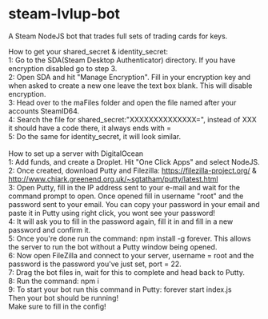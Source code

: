 # steam-lvlup-bot
A Steam NodeJS bot that trades full sets of trading cards for keys.

How to get your shared_secret & identity_secret:
<br>1: Go to the SDA(Steam Desktop Authenticator) directory. If you have encryption disabled go to step 3.
<br>2: Open SDA and hit "Manage Encryption". Fill in your encryption key and when asked to create a new one leave the text box blank. This will disable encryption.
<br>3: Head over to the maFiles folder and open the file named after your accounts SteamID64.
<br>4: Search the file for shared_secret:"XXXXXXXXXXXXXX=", instead of XXX it should have a code there, it always ends with =
<br>5: Do the same for identity_secret, it will look similar.
<br>
<br>How to set up a server with DigitalOcean
<br>1: Add funds, and create a Droplet. Hit "One Click Apps" and select NodeJS.
<br>2: Once created, download Putty and Filezilla: https://filezilla-project.org/ & http://www.chiark.greenend.org.uk/~sgtatham/putty/latest.html
<br>3: Open Putty, fill in the IP address sent to your e-mail and wait for the command prompt to open. Once opened fill in username "root" and the password sent to your email. You can copy your password in your email and paste it in Putty using right click, you wont see your password!
<br>4: It will ask you to fill in the password again, fill it in and fill in a new password and confirm it.
<br>5: Once you're done run the command: npm install -g forever. This allows the server to run the bot without a Putty window being opened.
<br>6: Now open FileZilla and connect to your server, username = root and the password is the password you've just set, port = 22.
<br>7: Drag the bot files in, wait for this to complete and head back to Putty.
<br>8: Run the command: npm i
<br>9: To start your bot run this command in Putty: forever start index.js
<br>Then your bot should be running!
<br>Make sure to fill in the config!
